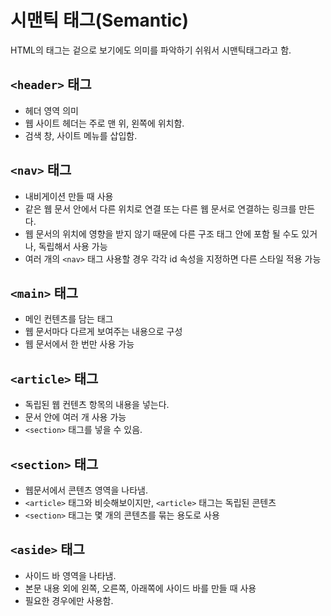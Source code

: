 # 시맨틱 태그(Semantic)
HTML의 태그는 겉으로 보기에도 의미를 파악하기 쉬워서 시맨틱태그라고 함.    

## ```<header>``` 태그
- 헤더 영역 의미    
- 웹 사이트 헤더는 주로 맨 위, 왼쪽에 위치함.
- 검색 창, 사이트 메뉴를 삽입함.

## ```<nav>``` 태그
- 내비게이션 만들 때 사용
- 같은 웹 문서 안에서 다른 위치로 연결 또는 다른 웹 문서로 연결하는 링크를 만든다.
- 웹 문서의 위치에 영향을 받지 않기 때문에 다른 구조 태그 안에 포함 될 수도 있거나, 독립해서 사용 가능
- 여러 개의 ```<nav>``` 태그 사용할 경우 각각 id 속성을 지정하면 다른 스타일 적용 가능

## ```<main>``` 태그
- 메인 컨텐츠를 담는 태그
- 웹 문서마다 다르게 보여주는 내용으로 구성
- 웹 문서에서 한 번만 사용 가능

## ```<article>``` 태그
- 독립된 웹 컨텐츠 항목의 내용을 넣는다.
- 문서 안에 여러 개 사용 가능
- ```<section>``` 태그를 넣을 수 있음.


## ```<section>``` 태그
- 웹문서에서 콘텐츠 영역을 나타냄.
- ```<article>``` 태그와 비슷해보이지만, ```<article>``` 태그는 독립된 콘텐츠
- ```<section>``` 태그는 몇 개의 콘텐츠를 묶는 용도로 사용 


## ```<aside>``` 태그
- 사이드 바 영역을 나타냄.
- 본문 내용 외에 왼쪽, 오른쪽, 아래쪽에 사이드 바를 만들 때 사용
- 필요한 경우에만 사용함.
